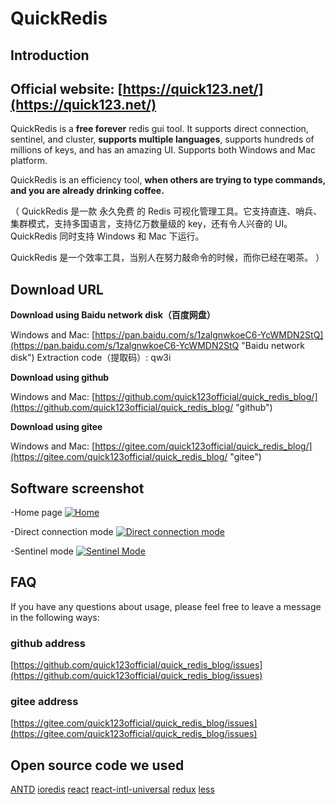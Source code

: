 # QuickRedis
## Introduction
## Official website: [https://quick123.net/](https://quick123.net/)
QuickRedis is a **free forever** redis gui tool. It supports direct connection, sentinel, and cluster, **supports multiple languages**, supports hundreds of millions of keys, and has an amazing UI. Supports both Windows and Mac platform.

QuickRedis is an efficiency tool, **when others are trying to type commands, and you are already drinking coffee.**

（
QuickRedis 是一款 永久免费 的 Redis 可视化管理工具。它支持直连、哨兵、集群模式，支持多国语言，支持亿万数量级的 key，还有令人兴奋的 UI。QuickRedis 同时支持 Windows 和 Mac 下运行。

QuickRedis 是一个效率工具，当别人在努力敲命令的时候，而你已经在喝茶。
）

## Download URL
**Download using Baidu network disk（百度网盘）**

Windows and Mac: [https://pan.baidu.com/s/1zalgnwkoeC6-YcWMDN2StQ](https://pan.baidu.com/s/1zalgnwkoeC6-YcWMDN2StQ "Baidu network disk") Extraction code（提取码）: qw3i

**Download using github**

Windows and Mac: [https://github.com/quick123official/quick_redis_blog/](https://github.com/quick123official/quick_redis_blog/ "github")

**Download using gitee**

Windows and Mac: [https://gitee.com/quick123official/quick_redis_blog/](https://gitee.com/quick123official/quick_redis_blog/ "gitee")

## Software screenshot

-Home page
[![Home](https://quick123.net/images/introduction/my-home.png "Home")](https://quick123.net/images/introduction/my-home.png "Home")

-Direct connection mode
[![Direct connection mode](https://images.gitee.com/uploads/images/2020/0525/163731_bc3177ab_7565825.png "Direct connection mode")](https://images.gitee.com/uploads/images/2020/0525/163731_bc3177ab_7565825.png "Direct connection mode")

-Sentinel mode
[![Sentinel Mode](https://images.gitee.com/uploads/images/2020/0525/163845_2e5a89a6_7565825.png "Sentinel Mode")](https://images.gitee.com/uploads/images/2020/0525/163845_2e5a89a6_7565825.png "Sentinel Mode")

## FAQ
If you have any questions about usage, please feel free to leave a message in the following ways:

### github address
[https://github.com/quick123official/quick_redis_blog/issues](https://github.com/quick123official/quick_redis_blog/issues)

### gitee address

[https://gitee.com/quick123official/quick_redis_blog/issues](https://gitee.com/quick123official/quick_redis_blog/issues)

## Open source code we used

[ANTD](https://ant.design/index-cn)  [ioredis](https://github.com/luin/ioredis) [react](https://reactjs.org/) [react-intl-universal](https://github.com/alibaba/react-intl-universal) [redux](https://redux.js.org/) [less](http://lesscss.org/features/)

